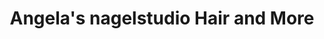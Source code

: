 ---
title: "Angela's nagelstudio Hair and More"
url: /hamburg/angelas-nagelstudio-hair-and-more/
shop: Kosmetik
---